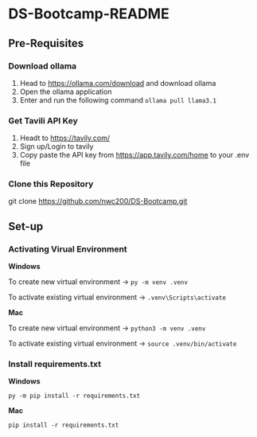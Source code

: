 # DS-Bootcamp-README

## Pre-Requisites

### Download ollama
1) Head to https://ollama.com/download and download ollama
2) Open the ollama application
3) Enter and run the following command `ollama pull llama3.1`

### Get Tavili API Key
1) Headt to https://tavily.com/
2) Sign up/Login to tavily
3) Copy paste the API key from https://app.tavily.com/home to your .env file

### Clone this Repository
git clone https://github.com/nwc200/DS-Bootcamp.git

## Set-up
### Activating Virual Environment
**Windows**

To create new virtual environment -> `py -m venv .venv`

To activate existing virtual environment -> `.venv\Scripts\activate`

**Mac**

To create new virtual environment -> `python3 -m venv .venv`

To activate existing virtual environment -> `source .venv/bin/activate`

### Install requirements.txt
**Windows**

`py -m pip install -r requirements.txt`

**Mac**

`pip install -r requirements.txt`
